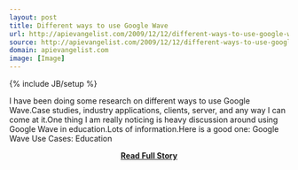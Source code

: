 ```yaml
---
layout: post
title: Different ways to use Google Wave
url: http://apievangelist.com/2009/12/12/different-ways-to-use-google-wave/
source: http://apievangelist.com/2009/12/12/different-ways-to-use-google-wave/
domain: apievangelist.com
image: [Image]
---
```

{% include JB/setup %}<p>I have been doing some research on different ways to use Google Wave.Case studies, industry applications, clients, server, and any way I can come at it.One thing I am really noticing is heavy discussion around using Google Wave in education.Lots of information.Here is a good one: Google Wave Use Cases: Education</p>
<center><p><a href="http://apievangelist.com/2009/12/12/different-ways-to-use-google-wave/" style='padding:25px; font-sze:18px; font-weight: bold;'>Read Full Story</a></p></center>
